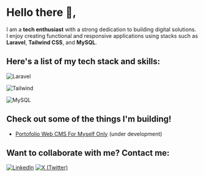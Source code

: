 
# Hello there 👋,

I am a **tech enthusiast** with a strong dedication to building digital solutions.  
I enjoy creating functional and responsive applications using stacks such as  
**Laravel**, **Tailwind CSS**, and **MySQL**.


## Here's a list of my tech stack and skills:


![Laravel](https://img.shields.io/badge/-Laravel-red?style=for-the-badge)

![Tailwind](https://img.shields.io/badge/-Tailwind-blue?style=for-the-badge)

![MySQL](https://img.shields.io/badge/-mysql-white?style=for-the-badge)


## Check out some of the things I'm building!

- [Portofolio Web CMS For Myself Only](https://github.com/agilhz/portfolio-web-agil) (under development)


## Want to collaborate with me? Contact me:

[![LinkedIn](https://cdn3.iconfinder.com/data/icons/social-media-chamfered-corner/154/linkedin-48.png)](https://www.linkedin.com/in/agil-haubi-zikri-a4b202192/)
[![X (Twitter)](https://cdn3.iconfinder.com/data/icons/social-media-chamfered-corner/154/twitter-48.png)](https://x.com/agil_hz)


<!--
**agilhz/agilhz** is a ✨ _special_ ✨ repository because its `README.md` (this file) appears on your GitHub profile.

Here are some ideas to get you started:

- 🔭 I’m currently working on ...
- 🌱 I’m currently learning ...
- 👯 I’m looking to collaborate on ...
- 🤔 I’m looking for help with ...
- 💬 Ask me about ...
- 📫 How to reach me: ...
- 😄 Pronouns: ...
- ⚡ Fun fact: ...
-->
